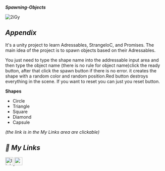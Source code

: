 
***Spawning-Objects***

![2iGy](https://github.com/enginc4n/My-Trial-One/assets/76838257/4bec5c1b-6686-42ca-98ee-b80fa7625236)

## ***Appendix***

 It's a unity project to learn Adressables, StrangeIoC, and Promises. The main idea of the project is to spawn objects based on their Adressables. 
 
 You just need to type the shape name into the addressable input area and then type the object name (there is no rule for object name)click the ready button, after that click the spawn button if there is no error. it creates the shape with a random color and random position.Red button destroys everything in the scene.
 If you want to reset you can just you reset button.

 **Shapes**
 - Circle
 - Triangle
 - Square
 - Diamond
 - Capsule
 
 *(the link is in the My Links area are clickable)*



## ***🔗 My Links***

<a href="https://linkedin.com/in/enginc4n" target="_blank">
<img src=https://img.shields.io/badge/linkedin-%231E77B5.svg?&style=for-the-badge&logo=linkedin&logoColor=white alt=linkedin style="margin-bottom: 5px;"height="25" />
<a href="https://enginc4n.itch.io/spawning-object" target="_blank">
<img src=https://img.shields.io/badge/itchio-enginc4n-critical?logo=Itch.io height="25">
